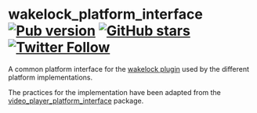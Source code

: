 # wakelock_platform_interface [![Pub version](https://img.shields.io/pub/v/wakelock_platform_interface.svg)](https://pub.dev/packages/wakelock_platform_interface) [![GitHub stars](https://img.shields.io/github/stars/creativecreatorormaybenot/wakelock.svg)](https://github.com/creativecreatorormaybenot/wakelock) [![Twitter Follow](https://img.shields.io/twitter/follow/creativemaybeno?label=Follow&style=social)](https://twitter.com/creativemaybeno)

A common platform interface for the [wakelock plugin][wakelock GitHub] used by the different
platform implementations.

The practices for the implementation have been adapted from the [video_player_platform_interface]
package.

[wakelock GitHub]: https://github.com/creativecreatorormaybenot/wakelock
[video_player_platform_interface]: https://github.com/flutter/plugins/tree/master/packages/video_player/video_player_platform_interface
